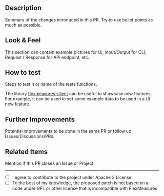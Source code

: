## Description

Summary of the changes introduced in this PR. Try to use bullet points as much as possible.

## Look & Feel

This section can contain example pictures for UI, Input/Output for CLI, Request / Response for API endpoint, etc.

## How to test

Steps to test it or name of the tests functions.

The library [flexmeasures-client](https://github.com/FlexMeasures/flexmeasures-client/) can be useful to showcase new features. For example,
it can be used to set some example data to be used in a UI new feature.

## Further Improvements

Potential improvements to be done in the same PR or follow up Issues/Discussions/PRs.

## Related Items

Mention if this PR closes an Issue or Project.

---

- [ ] I agree to contribute to the project under Apache 2 License. 
- [ ] To the best of my knowledge, the proposed patch is not based on a code under GPL or other license that is incompatible with FlexMeasures
